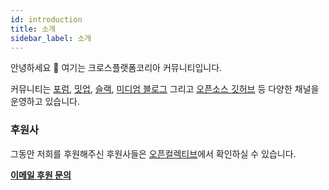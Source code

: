 ```yaml
---
id: introduction
title: 소개
sidebar_label: 소개
---
```


안녕하세요 👋 여기는 크로스플랫폼코리아 커뮤니티입니다.

커뮤니티는 [포럼](https://forums.crossplatformkorea.com), [밋업](https://www.meetup.com/ko-KR/crossplatformkorea), [슬랙](https://dooboolab.com/joinCPKorea), [미디엄 블로그](https://medium.com/crossplatformkorea) 그리고 [오픈소스 깃허브](https://github.com/crossplatformkorea) 등 다양한 채널을 운영하고 있습니다.

### 후원사

그동안 저희를 후원해주신 후원사들은 [오픈컬렉티브](https://opencollective.com/dooboolab-community)에서 확인하실 수 있습니다.

<strong><a href="mailto:support@dooboolab.com">이메일 후원 문의</a></strong>
